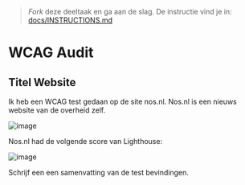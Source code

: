 > _Fork_ deze deeltaak en ga aan de slag. De instructie vind je in: [docs/INSTRUCTIONS.md](docs/INSTRUCTIONS.md)


# WCAG Audit 

## Titel Website

Ik heb een WCAG test gedaan op de site nos.nl. Nos.nl is een nieuws website van de overheid zelf.

![image](https://user-images.githubusercontent.com/112855878/198570249-9d7a5417-7481-4ded-982b-50322b366fcd.png)

Nos.nl had de volgende score van Lighthouse:

![image](https://user-images.githubusercontent.com/112855878/198570902-22a57d65-7a76-4e95-8c59-474a3a118f0f.png)


Schrijf een een samenvatting van de test bevindingen.

